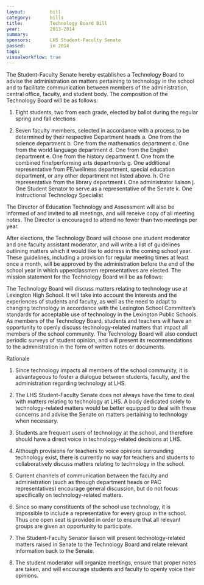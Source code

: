 ```yaml
---  
layout:         bill
category:       bills
title:          Technology Board Bill
year:           2013-2014
summary:        
sponsors:       LHS Student-Faculty Senate
passed:         in 2014
tags:           
visualworkflow: true
---
```


The Student-Faculty Senate hereby establishes a Technology Board to advise the administration on matters pertaining to technology in the school and to facilitate communication between members of the administration, central office, faculty, and student body. The composition of the Technology Board will be as follows:

1. Eight students, two from each grade, elected by ballot during the regular spring and fall elections

2. Seven faculty members, selected in accordance with a process to be determined by their respective Department heads
      a. One from the science department
      b. One from the mathematics department
      c. One from the world language department
      d. One from the English department
      e. One from the history department
      f. One from the combined fine/performing arts departments
      g. One additional representative from PE/wellness department, special education department, or any other department not listed above.
      h. One representative from the library department
      i. One administrator liaison
      j. One Student Senator to serve as a representative of the Senate
      k. One Instructional Technology Specialist

The Director of Education Technology and Assessment will also be informed of and invited to all meetings, and will receive copy of all meeting notes. The Director is encouraged to attend no fewer than two meetings per year.

After elections, the Technology Board will choose one student moderator and one faculty assistant moderator, and will write a list of guidelines outlining matters which it would like to address in the coming school year. These guidelines, including a provision for regular meeting times at least once a month, will be approved by the administration before the end of the school year in which upperclassmen representatives are elected. The mission statement for the Technology Board will be as follows:

The Technology Board will discuss matters relating to technology use at Lexington High School. It will take into account the interests and the experiences of students and faculty, as well as the need to adapt to changing technology in accordance with the Lexington School Committee’s standards for acceptable use of technology in the Lexington Public Schools. As members of the Technology Board, students and teachers will have an opportunity to openly discuss technology-related matters that impact all members of the school community. The Technology Board will also conduct periodic surveys of student opinion, and will present its recommendations to the administration in the form of written notes or documents. 

Rationale 
1. Since technology impacts all members of the school community, it is advantageous to foster a dialogue between students, faculty, and the administration regarding technology at LHS.

2. The LHS Student-Faculty Senate does not always have the time to deal with matters relating to technology at LHS. A body dedicated solely to technology-related matters would be better equipped to deal with these concerns and advise the Senate on matters pertaining to technology when necessary.

3. Students are frequent users of technology at the school, and therefore should have a direct voice in technology-related decisions at LHS.

4. Although provisions for teachers to voice opinions surrounding technology exist, there is currently no way for teachers and students to collaboratively discuss matters relating to technology in the school. 

5. Current channels of communication between the faculty and administration (such as through department heads or PAC representatives) encourage general discussion, but do not focus specifically on technology-related matters.

6. Since so many constituents of the school use technology, it is impossible to include a representative for every group in the school. Thus one open seat is provided in order to ensure that all relevant groups are given an opportunity to participate.

7. The Student-Faculty Senator liaison will present technology-related matters raised in Senate to the Technology Board and  relate relevant information back to the Senate.

8. The student moderator will organize meetings, ensure that proper notes are taken, and will encourage students and faculty to openly voice their opinions.
